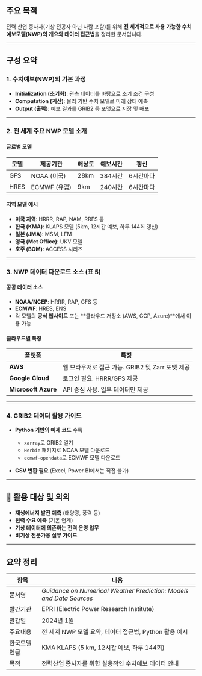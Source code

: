 
##  주요 목적

전력 산업 종사자(기상 전공자 아닌 사람 포함)를 위해 **전 세계적으로 사용 가능한 수치예보모델(NWP)의 개요와 데이터 접근법**을 정리한 문서입니다.

---

## 구성 요약

### 1. **수치예보(NWP)의 기본 과정**

* **Initialization (초기화)**: 관측 데이터를 바탕으로 초기 조건 구성
* **Computation (계산)**: 물리 기반 수치 모델로 미래 상태 예측
* **Output (출력)**: 예보 결과를 GRIB2 등 포맷으로 저장 및 배포

---

### 2. **전 세계 주요 NWP 모델 소개**

#### 글로벌 모델 

| 모델   | 제공기관       | 해상도  | 예보시간  | 갱신    |
| ---- | ---------- | ---- | ----- | ----- |
| GFS  | NOAA (미국)  | 28km | 384시간 | 6시간마다 |
| HRES | ECMWF (유럽) | 9km  | 240시간 | 6시간마다 |

#### 지역 모델 예시 

* **미국 지역**: HRRR, RAP, NAM, RRFS 등
* **한국 (KMA)**: KLAPS 모델 (5km, 12시간 예보, 하루 144회 갱신)
* **일본 (JMA)**: MSM, LFM
* **영국 (Met Office)**: UKV 모델
* **호주 (BOM)**: ACCESS 시리즈

---

### 3. **NWP 데이터 다운로드 소스 (표 5)**

####  공공 데이터 소스

* **NOAA/NCEP**: HRRR, RAP, GFS 등
* **ECMWF**: HRES, ENS
* 각 모델의 **공식 웹사이트** 또는 \*\*클라우드 저장소 (AWS, GCP, Azure)\*\*에서 이용 가능

####  클라우드별 특징

| 플랫폼                 | 특징                                |
| ------------------- | --------------------------------- |
| **AWS**             | 웹 브라우저로 접근 가능. GRIB2 및 Zarr 포맷 제공 |
| **Google Cloud**    | 로그인 필요. HRRR/GFS 제공               |
| **Microsoft Azure** | API 중심 사용. 일부 데이터만 제공             |

---

### 4. **GRIB2 데이터 활용 가이드**

* **Python 기반의 예제 코드** 수록

  * `xarray`로 GRIB2 열기
  * `Herbie` 패키지로 NOAA 모델 다운로드
  * `ecmwf-opendata`로 ECMWF 모델 다운로드
* **CSV 변환 필요** (Excel, Power BI에서는 직접 불가)

---

## 🧾 활용 대상 및 의의

* **재생에너지 발전 예측** (태양광, 풍력 등)
* **전력 수요 예측** (기온 연계)
* **기상 데이터에 의존하는 전력 운영 업무**
* **비기상 전문가용 실무 가이드**

---

## 요약 정리

| 항목      | 내용                                                                  |
| ------- | ------------------------------------------------------------------- |
| 문서명     | *Guidance on Numerical Weather Prediction: Models and Data Sources* |
| 발간기관    | EPRI (Electric Power Research Institute)                            |
| 발간일     | 2024년 1월                                                            |
| 주요내용    | 전 세계 NWP 모델 요약, 데이터 접근법, Python 활용 예시                               |
| 한국모델 언급 | KMA KLAPS (5 km, 12시간 예보, 하루 144회)                                  |
| 목적      | 전력산업 종사자를 위한 실용적인 수치예보 데이터 안내                                       |

